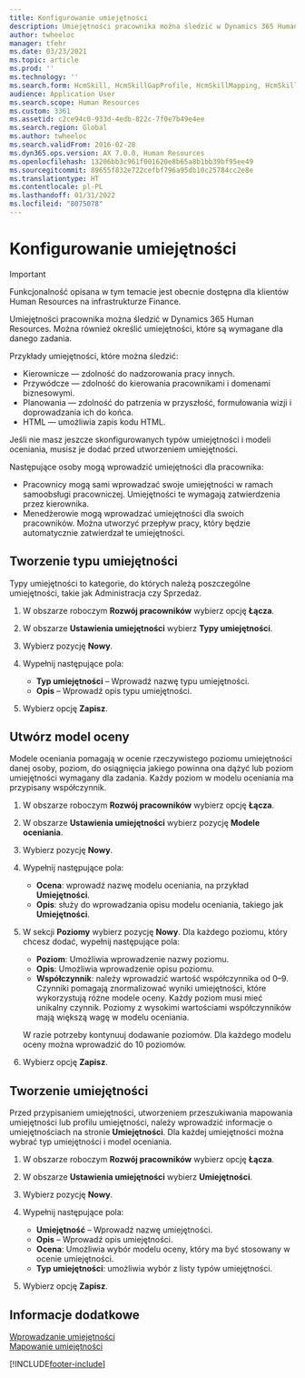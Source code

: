 ```yaml
---
title: Konfigurowanie umiejętności
description: Umiejętności pracownika można śledzić w Dynamics 365 Human Resources. Można również określić umiejętności, które są wymagane dla danego zadania.
author: twheeloc
manager: tfehr
ms.date: 03/23/2021
ms.topic: article
ms.prod: ''
ms.technology: ''
ms.search.form: HcmSkill, HcmSkillGapProfile, HcmSkillMapping, HcmSkillType, HcmEmployeeDevelopmentWorkspace
audience: Application User
ms.search.scope: Human Resources
ms.custom: 3361
ms.assetid: c2ce94c0-933d-4edb-822c-7f0e7b49e4ee
ms.search.region: Global
ms.author: twheeloc
ms.search.validFrom: 2016-02-28
ms.dyn365.ops.version: AX 7.0.0, Human Resources
ms.openlocfilehash: 13206bb3c961f001620e8b65a8b1bb39bf95ee49
ms.sourcegitcommit: 89655f832e722cefbf796a95db10c25784cc2e8e
ms.translationtype: HT
ms.contentlocale: pl-PL
ms.lasthandoff: 01/31/2022
ms.locfileid: "8075078"
---
```

# <a name="configure-skills"></a>Konfigurowanie umiejętności

> [!IMPORTANT]
> Funkcjonalność opisana w tym temacie jest obecnie dostępna dla klientów Human Resources na infrastrukturze Finance.  


Umiejętności pracownika można śledzić w Dynamics 365 Human Resources. Można również określić umiejętności, które są wymagane dla danego zadania.

Przykłady umiejętności, które można śledzić:

- Kierownicze — zdolność do nadzorowania pracy innych.
- Przywódcze — zdolność do kierowania pracownikami i domenami biznesowymi.
- Planowania — zdolność do patrzenia w przyszłość, formułowania wizji i doprowadzania ich do końca.
- HTML — umożliwia zapis kodu HTML.

Jeśli nie masz jeszcze skonfigurowanych typów umiejętności i modeli oceniania, musisz je dodać przed utworzeniem umiejętności.

Następujące osoby mogą wprowadzić umiejętności dla pracownika:

- Pracownicy mogą sami wprowadzać swoje umiejętności w ramach samoobsługi pracowniczej. Umiejętności te wymagają zatwierdzenia przez kierownika.
- Menedżerowie mogą wprowadzać umiejętności dla swoich pracowników. Można utworzyć przepływ pracy, który będzie automatycznie zatwierdzał te umiejętności.

## <a name="create-a-skill-type"></a>Tworzenie typu umiejętności

Typy umiejętności to kategorie, do których należą poszczególne umiejętności, takie jak Administracja czy Sprzedaż.

1. W obszarze roboczym **Rozwój pracowników** wybierz opcję **Łącza**.

2. W obszarze **Ustawienia umiejętności** wybierz **Typy umiejętności**.

3. Wybierz pozycję **Nowy**.

4. Wypełnij następujące pola:

   - **Typ umiejętności** – Wprowadź nazwę typu umiejętności.
   - **Opis** – Wprowadź opis typu umiejętności.

5. Wybierz opcję **Zapisz**.

## <a name="create-a-rating-model"></a>Utwórz model oceny

Modele oceniania pomagają w ocenie rzeczywistego poziomu umiejętności danej osoby, poziom, do osiągnięcia jakiego powinna ona dążyć lub poziom umiejętności wymagany dla zadania. Każdy poziom w modelu oceniania ma przypisany współczynnik.

1. W obszarze roboczym **Rozwój pracowników** wybierz opcję **Łącza**.

2. W obszarze **Ustawienia umiejętności** wybierz pozycję **Modele oceniania**.

3. Wybierz pozycję **Nowy**.

4. Wypełnij następujące pola:

   - **Ocena**: wprowadź nazwę modelu oceniania, na przykład **Umiejętności**.
   - **Opis**: służy do wprowadzania opisu modelu oceniania, takiego jak **Umiejętności**.

5. W sekcji **Poziomy** wybierz pozycję **Nowy**. Dla każdego poziomu, który chcesz dodać, wypełnij następujące pola:

   - **Poziom**: Umożliwia wprowadzenie nazwy poziomu.
   - **Opis**: Umożliwia wprowadzenie opisu poziomu.
   - **Współczynnik**: należy wprowadzić wartość współczynnika od 0–9. Czynniki pomagają znormalizować wyniki umiejętności, które wykorzystują różne modele oceny. Każdy poziom musi mieć unikalny czynnik. Poziomy z wysokimi wartościami współczynników mają większą wagę w modelu oceniania.

   W razie potrzeby kontynuuj dodawanie poziomów. Dla każdego modelu oceny można wprowadzić do 10 poziomów.

6. Wybierz opcję **Zapisz**.

## <a name="create-a-skill"></a>Tworzenie umiejętności

Przed przypisaniem umiejętności, utworzeniem przeszukiwania mapowania umiejętności lub profilu umiejętności, należy wprowadzić informacje o umiejętnościach na stronie **Umiejętności**. Dla każdej umiejętności można wybrać typ umiejętności i model oceniania.

1. W obszarze roboczym **Rozwój pracowników** wybierz opcję **Łącza**.

2. W obszarze **Ustawienia umiejętności** wybierz **Umiejętności**.

3. Wybierz pozycję **Nowy**.

4. Wypełnij następujące pola:

   - **Umiejętność** – Wprowadź nazwę umiejętności.
   - **Opis** – Wprowadź opis umiejętności.
   - **Ocena**: Umożliwia wybór modelu oceny, który ma być stosowany w ocenie umiejętności.
   - **Typ umiejętności**: umożliwia wybór z listy typów umiejętności.

5. Wybierz opcję **Zapisz**.

## <a name="see-also"></a>Informacje dodatkowe

[Wprowadzanie umiejętności](hr-develop-enter-skills.md)<br>
[Mapowanie umiejętności](hr-develop-map-skills.md)

[!INCLUDE[footer-include](../includes/footer-banner.md)]
